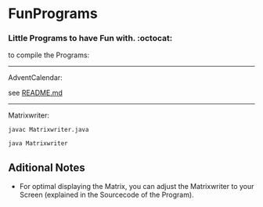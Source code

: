 # FunPrograms
### Little Programs to have Fun with. :octocat:

to compile the Programs:

---
AdventCalendar:

see [README.md](AdventCalendar/README.md)

---
Matrixwriter:

`javac Matrixwriter.java`

`java Matrixwriter`

## Aditional Notes

* For optimal displaying the Matrix, you can adjust the Matrixwriter to your Screen (explained in the Sourcecode of the Program).
